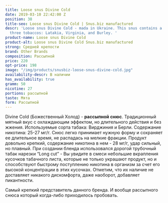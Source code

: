 ```yaml
---
title: Loose snus Divine Cold
date: 2019-03-10 22:42:00 Z
position: 38
title-seo: Loose snus Divine Cold | Snus.biz manufactured
descr: 'Loose snus Divine Cold - mada in Ukraine. This snus contains a mixture of
  three tobaccos: Latakia, Virginia, and Burley. '
product-name: Loose snus Divine Cold
product-alt: Loose snus Divine Cold Snus.biz manufactured
strong: Средней крепости
brand: Other Brands
composition: Рассыпной
price: 220
opt-price: 198
image: "/img/products/snusbiz-loose-snus-divine-cold.jpg"
availability-descr: В наличии
has_availability: true
gramm: 50
nicotine: 27
portions: рассыпной
taste: Мята
form: Рассыпной
---
```


Divine Cold (Божественный Холод) - **рассыпной снюс**.
Традиционный мятный вкус с охлаждающим эффектом, но длительного действия и без жжения. Используемые сорта табака: Вирджиния и Берли. Содержание никотина: 25-27 мг/г.
Снюс легко принимает нужную форму и сохраняет ее длительное время, не распадась на мелкие фракции. Продукт довольно крепкий, содержание никотина в нем - 28 мг/г, удар сильный, но плавный. При создании бленда использовался дорогой трубочный табак нарезки “Long cut” - Вы увидите в смеси небольшие вкрапления кусочков табачного листа, которые не только украшают продукт, но и способствуют быстрому поступлению никотина в организм за счет его высокой концентрации в этих кусочках. Отметим, что их наличие не доставляет никакого дискомфорта, даже наоборот, добавляет пикантности.

Самый крепкий представитель данного бренда. И вообще рассыпного снюса который когда-либо приходилось пробовать.